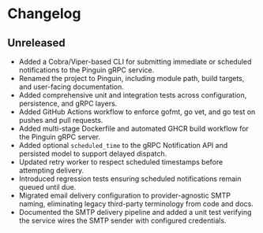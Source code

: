 # Changelog

## Unreleased
- Added a Cobra/Viper-based CLI for submitting immediate or scheduled notifications to the Pinguin gRPC service.
- Renamed the project to Pinguin, including module path, build targets, and user-facing documentation.
- Added comprehensive unit and integration tests across configuration, persistence, and gRPC layers.
- Added GitHub Actions workflow to enforce gofmt, go vet, and go test on pushes and pull requests.
- Added multi-stage Dockerfile and automated GHCR build workflow for the Pinguin gRPC server.
- Added optional `scheduled_time` to the gRPC Notification API and persisted model to support delayed dispatch.
- Updated retry worker to respect scheduled timestamps before attempting delivery.
- Introduced regression tests ensuring scheduled notifications remain queued until due.
- Migrated email delivery configuration to provider-agnostic SMTP naming, eliminating legacy third-party terminology from code and docs.
- Documented the SMTP delivery pipeline and added a unit test verifying the service wires the SMTP sender with configured credentials.
